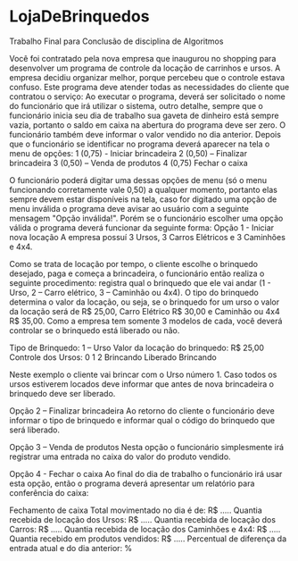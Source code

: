 # LojaDeBrinquedos
Trabalho Final para Conclusão de disciplina de Algoritmos

Você foi contratado pela nova empresa que inaugurou no shopping para desenvolver um programa de controle da locação de carrinhos e ursos.
A empresa decidiu organizar melhor, porque percebeu que o controle estava confuso. Este programa deve atender todas as necessidades do
cliente que contratou o serviço: 
Ao executar o programa, deverá ser solicitado o nome do funcionário que irá utilizar o sistema, outro detalhe, sempre que o funcionário 
inicia seu dia de trabalho sua gaveta de dinheiro está sempre vazia, portanto o saldo em caixa na abertura do programa deve ser zero.
O funcionário também deve informar o valor vendido no dia anterior. Depois que o funcionário se identificar no programa deverá aparecer
na tela o menu de opções: 
1 (0,75) - Iniciar brincadeira 
2 (0,50) – Finalizar brincadeira
3 (0,50) – Venda de produtos
4 (0,75) Fechar o caixa 

O funcionário poderá digitar uma dessas opções de menu (só o menu funcionando corretamente vale 0,50) a qualquer momento, portanto elas
sempre devem estar disponíveis na tela, caso for digitado uma opção de menu inválida o programa deve avisar ao usuário com a seguinte 
mensagem "Opção inválida!". Porém se o funcionário escolher uma opção válida o programa deverá funcionar da seguinte forma: 
Opção 1 - Iniciar nova locação 
A empresa possuí 3 Ursos, 3 Carros Elétricos e 3 Caminhões e 4x4.

Como se trata de locação por tempo, o cliente escolhe o brinquedo desejado, paga e começa a brincadeira, o funcionário então realiza o 
seguinte procedimento: registra qual o brinquedo que ele vai andar (1 - Urso, 2 – Carro elétrico, 3 – Caminhão ou 4x4). O tipo do 
brinquedo determina o valor da locação, ou seja, se o brinquedo for um urso o valor da locação será de R$ 25,00, Carro Elétrico R$ 30,00 
e Caminhão ou 4x4 R$ 35,00. Como a empresa tem somente 3 modelos de cada, você deverá controlar se o brinquedo está liberado ou não.

Tipo de Brinquedo: 1 – Urso
Valor da locação do brinquedo: R$ 25,00 
Controle dos Ursos:
0	             1	         2
Brincando	Liberado	Brincando

Neste exemplo o cliente vai brincar com o Urso número 1.
Caso todos os ursos estiverem locados deve informar que antes de nova brincadeira o brinquedo deve ser liberado.

Opção 2 – Finalizar brincadeira
Ao retorno do cliente o funcionário deve informar o tipo de brinquedo e informar qual o código do brinquedo que será liberado.

Opção 3 – Venda de produtos
Nesta opção o funcionário simplesmente irá registrar uma entrada no caixa do valor do produto vendido.

Opção 4 - Fechar o caixa 
Ao final do dia de trabalho o funcionário irá usar esta opção, então o programa deverá apresentar um relatório para conferência do caixa:
    
Fechamento de caixa 
Total movimentado no dia é de: R$ ..... 
Quantia recebida de locação dos Ursos: R$ ..... 
Quantia recebida de locação dos Carros: R$ ..... 
Quantia recebida de locação dos Caminhões e 4x4: R$ ..... 
Quantia recebido em produtos vendidos: R$ .....
Percentual de diferença da entrada atual e do dia anterior: %  
